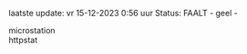 laatste update: 
vr 15-12-2023  0:56   uur 
Status: FAALT - geel - 
<div class="service Y">microstation</div><div class="service G">httpstat</div>